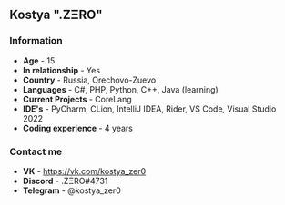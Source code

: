 ## Kostya ".ZΞRO"
### Information
- **Age** - 15
- **In relationship** - Yes 
- **Country** - Russia, Orechovo-Zuevo
- **Languages** - C#, PHP, Python, C++, Java (learning)
- **Current Projects** - CoreLang
- **IDE's** - PyCharm, CLion, IntelliJ IDEA, Rider, VS Code, Visual Studio 2022
- **Coding experience** - 4 years

### Contact me
- **VK** - https://vk.com/kostya_zer0
- **Discord** - .ZΞRO#4731
- **Telegram** - @kostya_zer0
